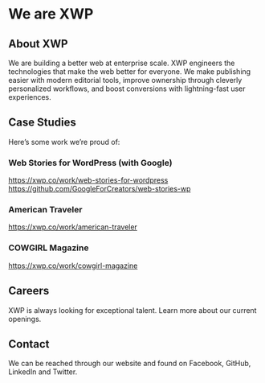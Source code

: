 # We are XWP

## About XWP
We are building a better web at enterprise scale. XWP engineers the technologies that make the web better for everyone. We make publishing easier with modern editorial tools, improve ownership through cleverly personalized workflows, and boost conversions with lightning-fast user experiences.

## Case Studies
Here’s some work we’re proud of:

### Web Stories for WordPress (with Google)
https://xwp.co/work/web-stories-for-wordpress
https://github.com/GoogleForCreators/web-stories-wp 

### American Traveler
https://xwp.co/work/american-traveler

### COWGIRL Magazine
https://xwp.co/work/cowgirl-magazine

## Careers
XWP is always looking for exceptional talent. Learn more about our current openings.

## Contact
We can be reached through our website and found on Facebook, GitHub, LinkedIn and Twitter.
